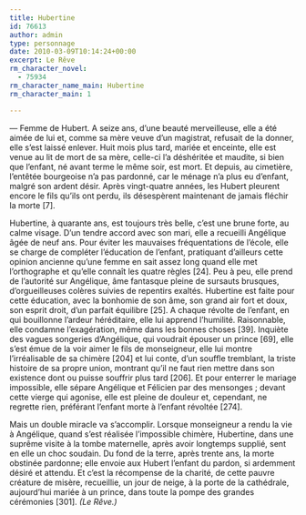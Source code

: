 ```yaml
---
title: Hubertine
id: 76613
author: admin
type: personnage
date: 2010-03-09T10:14:24+00:00
excerpt: Le Rêve
rm_character_novel:
  - 75934
rm_character_name_main: Hubertine
rm_character_main: 1

---
```

— Femme de Hubert. A seize ans, d&rsquo;une beauté merveilleuse, elle a été aimée de lui et, comme sa mère veuve d&rsquo;un magistrat, refusait de la donner, elle s&rsquo;est laissé enlever. Huit mois plus tard, mariée et enceinte, elle est venue au lit de mort de sa mère, celle-ci l&rsquo;a déshéritée et maudite, si bien que l&rsquo;enfant, né avant terme le même soir, est mort. Et depuis, au cimetière, l&rsquo;entêtée bourgeoise n&rsquo;a pas pardonné, car le ménage n&rsquo;a plus eu d&rsquo;enfant, malgré son ardent désir. Après vingt-quatre années, les Hubert pleurent encore le fils qu&rsquo;ils ont perdu, ils désespèrent maintenant de jamais fléchir la morte [7].

Hubertine, à quarante ans, est toujours très belle, c&rsquo;est une brune forte, au calme visage. D&rsquo;un tendre accord avec son mari, elle a recueilli Angélique âgée de neuf ans. Pour éviter les mauvaises fréquentations de l&rsquo;école, elle se charge de compléter l&rsquo;éducation de l&rsquo;enfant, pratiquant d&rsquo;ailleurs cette opinion ancienne qu&rsquo;une femme en sait assez long quand elle met l&rsquo;orthographe et qu&rsquo;elle connaît les quatre règles [24]. Peu à peu, elle prend de l&rsquo;autorité sur Angélique, âme fantasque pleine de sursauts brusques, d&rsquo;orgueilleuses colères suivies de repentirs exaltés. Hubertine est faite pour cette éducation, avec la bonhomie de son âme, son grand air fort et doux, son esprit droit, d&rsquo;un parfait équilibre [25]. A chaque révolte de l&rsquo;enfant, en qui bouillonne l&rsquo;ardeur héréditaire, elle lui apprend l&rsquo;humilité. Raisonnable, elle condamne l&rsquo;exagération, même dans les bonnes choses [39]. Inquiète des vagues songeries d&rsquo;Angélique, qui voudrait épouser un prince [69], elle s&rsquo;est émue de la voir aimer le fils de monseigneur, elle lui montre l&rsquo;irréalisable de sa chimère [204] et lui conte, d&rsquo;un souffle tremblant, la triste histoire de sa propre union, montrant qu&rsquo;il ne faut rien mettre dans son existence dont ou puisse souffrir plus tard [206]. Et pour enterrer le mariage impossible, elle sépare Angélique et Félicien par des mensonges ; devant cette vierge qui agonise, elle est pleine de douleur et, cependant, ne regrette rien, préférant l&rsquo;enfant morte à l&rsquo;enfant révoltée [274].

Mais un double miracle va s&rsquo;accomplir. Lorsque monseigneur a rendu la vie à Angélique, quand s&rsquo;est réalisée l&rsquo;impossible chimère, Hubertine, dans une suprême visite à la tombe maternelle, après avoir longtemps supplié, sent en elle un choc soudain. Du fond de la terre, après trente ans, la morte obstinée pardonne; elle envoie aux Hubert l&rsquo;enfant du pardon, si ardemment désiré et attendu. Et c&rsquo;est la récompense de la charité, de cette pauvre créature de misère, recueillie, un jour de neige, à la porte de la cathédrale, aujourd&rsquo;hui mariée à un prince, dans toute la pompe des grandes cérémonies [301]. _(Le Rêve.)_